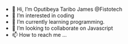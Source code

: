 - 👋 Hi, I’m Oputibeya Taribo James @Fistotech
- 👀 I’m interested in coding
- 🌱 I’m currently learning programming.
- 💞️ I’m looking to collaborate on Javascript
- 📫 How to reach me ...

<!---
Fistotech/Fistotech is a ✨ special ✨ repository because its `README.md` (this file) appears on your GitHub profile.
You can click the Preview link to take a look at your changes.
--->
